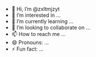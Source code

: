 - 👋 Hi, I’m @zxltmjzyt
- 👀 I’m interested in ...
- 🌱 I’m currently learning ...
- 💞️ I’m looking to collaborate on ...
- 📫 How to reach me ...
- 😄 Pronouns: ...
- ⚡ Fun fact: ...

<!---
zxltmjzyt/zxltmjzyt is a ✨ special ✨ repository because its `README.md` (this file) appears on your GitHub profile.
You can click the Preview link to take a look at your changes.
--->
